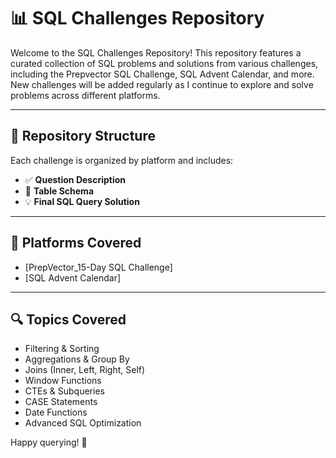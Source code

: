 # 📊 SQL Challenges Repository

Welcome to the SQL Challenges Repository! This repository features a curated collection of SQL problems and solutions from various challenges, including the Prepvector SQL Challenge, SQL Advent Calendar, and more. New challenges will be added regularly as I continue to explore and solve problems across different platforms.

---

## 📁 Repository Structure

Each challenge is organized by platform and includes:

- ✅ **Question Description**
- 📌 **Table Schema**
- 💡 **Final SQL Query Solution**


---

## 📌 Platforms Covered

- [PrepVector_15-Day SQL Challenge]
- [SQL Advent Calendar]

---

## 🔍 Topics Covered

- Filtering & Sorting
- Aggregations & Group By
- Joins (Inner, Left, Right, Self)
- Window Functions
- CTEs & Subqueries
- CASE Statements
- Date Functions
- Advanced SQL Optimization








Happy querying! 🚀
